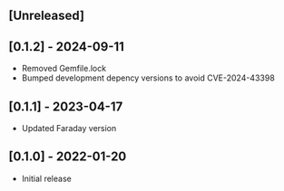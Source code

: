 ## [Unreleased]

## [0.1.2] - 2024-09-11
 - Removed Gemfile.lock
 - Bumped development depency versions to avoid CVE-2024-43398

## [0.1.1] - 2023-04-17
- Updated Faraday version

## [0.1.0] - 2022-01-20

- Initial release

